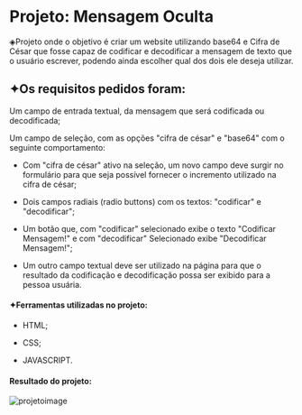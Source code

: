 # Projeto: Mensagem Oculta

◈Projeto onde o objetivo é criar um website utilizando base64 e Cifra de César que fosse capaz de codificar e decodificar a mensagem de texto que o usuário escrever, podendo ainda escolher qual dos dois ele deseja utilizar.

<h2>✦Os requisitos pedidos foram:</h2>

Um campo de entrada textual, da mensagem que será codificada ou decodificada;

Um campo de seleção, com as opções "cifra de césar" e "base64" com o seguinte comportamento:

- Com "cifra de césar" ativo na seleção, um novo campo deve surgir no formulário para que seja possível fornecer o incremento utilizado na cifra de césar;

- Dois campos radiais (radio buttons) com os textos: "codificar" e "decodificar";

- Um botão que, com "codificar" selecionado exibe o texto "Codificar Mensagem!" e com "decodificar" Selecionado exibe "Decodificar Mensagem!";

- Um outro campo textual deve ser utilizado na página para que o resultado da codificação e decodificação possa ser exibido para a pessoa usuária.

<h4>✦Ferramentas utilizadas no projeto:</h4>

- HTML;

- CSS;

- JAVASCRIPT.

<h4>Resultado do projeto:</h4>

![projetoimage](https://user-images.githubusercontent.com/112699437/194196299-2d114a27-3eb6-41fd-9aae-9c7a0b622e7e.png)
